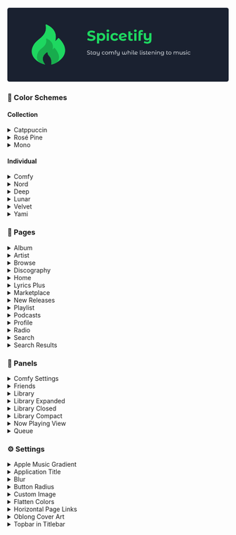 ![banner](../images/banner.png)

### 🎨 Color Schemes

#### Collection

<details><summary>Catppuccin</summary>
<details><summary>🌻 Latte</summary>

![gif](../images/color-schemes/gif/catppuccin/latte.gif)

</details>
<details><summary>🍨 Frappé</summary>

![gif](../images/color-schemes/gif/catppuccin/frappe.gif)

</details>
<details><summary>🌺 Macchiato</summary>

![gif](../images/color-schemes/gif/catppuccin/macchiato.gif)

</details>
<details><summary>🌿 Mocha</summary>

![gif](../images/color-schemes/gif/catppuccin/mocha.gif)

</details></details>

<details><summary>Rosé Pine</summary>
<details><summary>Original</summary>

![png](../images/color-schemes/png/rose-pine/original.png)

</details>
<details><summary>Moon</summary>

![png](../images/color-schemes/png/rose-pine/moon.png)

</details>
<details><summary>Dawn</summary>

![png](../images/color-schemes/png/rose-pine/dawn.png)

</details></details>

<details><summary>Mono</summary>
<details><summary>Original</summary>

![gif](../images/color-schemes/gif/mono/mono.gif)

</details>
<details><summary>Forest</summary>

![gif](../images/color-schemes/gif/mono/forest.gif)

</details>
<details><summary>Neon</summary>

![gif](../images/color-schemes/gif/mono/neon.gif)

</details>
<details><summary>Sakura</summary>

![gif](../images/color-schemes/gif/mono/sakura.gif)

</details>
<details><summary>Sunset</summary>

![gif](../images/color-schemes/gif/mono/sunset.gif)

</details>
<details><summary>Vaporwave</summary>

![gif](../images/color-schemes/gif/mono/vaporwave.gif)

</details></details>

#### Individual

<details><summary>Comfy</summary>

![gif](../images/color-schemes/gif/comfy.gif)

</details>
<details><summary>Nord</summary>

![gif](../images/color-schemes/gif/nord.gif)

</details>
<details><summary>Deep</summary>

![gif](../images/color-schemes/gif/deep.gif)

</details>
<details><summary>Lunar</summary>

![gif](../images/color-schemes/gif/lunar.gif)

</details>
<details><summary>Velvet</summary>

![gif](../images/color-schemes/gif/velvet.gif)

</details>
<details><summary>Yami</summary>

![gif](../images/color-schemes/gif/yami.gif)

</details>

### 📑 Pages

<details><summary>Album</summary>

![gif](../images/pages/album.png)

</details>

<details><summary>Artist</summary>

![gif](../images/pages/artist.png)

</details>

<details><summary>Browse</summary>

![gif](../images/pages/browse.png)

</details>

<details><summary>Discography</summary>

![gif](../images/pages/discography.png)

</details>

<details><summary>Home</summary>

![gif](../images/pages/home.png)

</details>

<details><summary>Lyrics Plus</summary>

![gif](../images/pages/lyrics-plus.png)

</details>

<details><summary>Marketplace</summary>

![gif](../images/pages/marketplace.png)

</details>

<details><summary>New Releases</summary>

![gif](../images/pages/new-releases.png)

</details>

<details><summary>Playlist</summary>

![gif](../images/pages/playlist.png)

</details>

<details><summary>Podcasts</summary>

![gif](../images/pages/podcasts.png)

</details>

<details><summary>Profile</summary>

![gif](../images/pages/profile.png)

</details>

<details><summary>Radio</summary>

![gif](../images/pages/radio.png)

</details>

<details><summary>Search</summary>

![gif](../images/pages/search.png)

</details>

<details><summary>Search Results</summary>

![gif](../images/pages/search-results.png)

</details>

### 📳 Panels

<details><summary>Comfy Settings</summary>

![gif](../images/panels/comfy-settings.png)

</details>

<details><summary>Friends</summary>

![gif](../images/panels/friends.png)

</details>

<details><summary>Library</summary>

![gif](../images/panels/library.png)

</details>

<details><summary>Library Expanded</summary>

![gif](../images/panels/library-expanded.png)

</details>

<details><summary>Library Closed</summary>

![gif](../images/panels/library-closed.png)

</details>

<details><summary>Library Compact</summary>

![gif](../images/panels/library-compact.png)

</details>

<details><summary>Now Playing View</summary>

![gif](../images/panels/npv.png)

</details>

<details><summary>Queue</summary>

![gif](../images/panels/queue.png)

</details>

### ⚙️ Settings

<details><summary>Apple Music Gradient</summary>

![gif](../images/settings/am-blur.gif)
![png](../images/settings/am-blur.png)

</details>

<details><summary>Application Title</summary>

![png](../images/settings/application-title.png)

</details>

<details><summary>Blur</summary>

![png](../images/settings/blur.png)

</details>

<details><summary>Button Radius</summary>

![png](../images/settings/button-radius.png)

</details>

<details><summary>Custom Image</summary>

![png](../images/settings/custom-image.png)

</details>

<details><summary>Flatten Colors</summary>

![png](../images/settings/flatten-colors.png)

</details>

<details><summary>Horizontal Page Links</summary>

![png](../images/settings/horizontal-pagelinks.png)

</details>

<details><summary>Oblong Cover Art</summary>

![png](../images/settings/oblong-cover-art.png)

</details>

<details><summary>Topbar in Titlebar</summary>

![png](../images/settings/topbar-in-titlebar.png)

</details>
